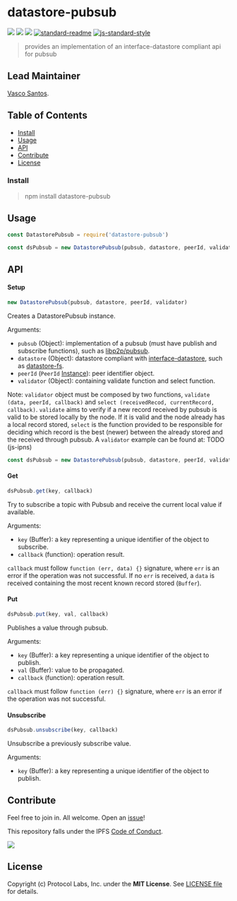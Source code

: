 # datastore-pubsub

[![](https://img.shields.io/badge/made%20by-Protocol%20Labs-blue.svg?style=flat-square)](http://protocol.ai)
[![](https://img.shields.io/badge/project-IPFS-blue.svg?style=flat-square)](http://ipfs.io/)
[![](https://img.shields.io/badge/freenode-%23ipfs-blue.svg?style=flat-square)](http://webchat.freenode.net/?channels=%23ipfs)
[![standard-readme](https://img.shields.io/badge/standard--readme-OK-green.svg?style=flat-square)](https://github.com/RichardLitt/standard-readme)
[![js-standard-style](https://img.shields.io/badge/code%20style-standard-brightgreen.svg?style=flat-square)](https://github.com/feross/standard)

> provides an implementation of an interface-datastore compliant api for pubsub

## Lead Maintainer

[Vasco Santos](https://github.com/vasco-santos).

## Table of Contents

- [Install](#install)
- [Usage](#usage)
- [API](#api)
- [Contribute](#contribute)
- [License](#license)

### Install

> npm install datastore-pubsub

## Usage

```js
const DatastorePubsub = require('datastore-pubsub')

const dsPubsub = new DatastorePubsub(pubsub, datastore, peerId, validator)
```

## API

#### Setup

```js
new DatastorePubsub(pubsub, datastore, peerId, validator)
```

Creates a DatastorePubsub instance.

Arguments:

- `pubsub` (Object): implementation of a pubsub (must have publish and subscribe functions), such as [libp2p/pubsub](https://github.com/libp2p/js-libp2p/blob/master/src/pubsub.js).
- `datastore` (Object): datastore compliant with [interface-datastore](https://github.com/ipfs/interface-datastore), such as [datastore-fs](https://github.com/ipfs/js-datastore-fs).
- `peerId` (`PeerId` [Instance](https://github.com/libp2p/js-peer-id)): peer identifier object.
- `validator` (Object): containing validate function and select function.

Note: `validator` object must be composed by two functions, `validate (data, peerId, callback)` and `select (receivedRecod, currentRecord, callback)`. `validate` aims to verify if a new record received by pubsub is valid to be stored locally by the node. If it is valid and the node already has a local record stored, `select` is the function provided to be responsible for deciding which record is the best (newer) between the already stored and the received through pubsub. A `validator` example can be found at: TODO (js-ipns)

```js
const dsPubsub = new DatastorePubsub(pubsub, datastore, peerId, validator)
```

#### Get

```js
dsPubsub.get(key, callback)
```

Try to subscribe a topic with Pubsub and receive the current local value if available.

Arguments:

- `key` (Buffer): a key representing a unique identifier of the object to subscribe.
- `callback` (function): operation result.

`callback` must follow `function (err, data) {}` signature, where `err` is an error if the operation was not successful. If no `err` is received, a `data` is received containing the most recent known record stored (`Buffer`).

#### Put

```js
dsPubsub.put(key, val, callback)
```

Publishes a value through pubsub.

Arguments:

- `key` (Buffer): a key representing a unique identifier of the object to publish.
- `val` (Buffer): value to be propagated.
- `callback` (function): operation result.

`callback` must follow `function (err) {}` signature, where `err` is an error if the operation was not successful.

#### Unsubscribe

```js
dsPubsub.unsubscribe(key, callback)
```

Unsubscribe a previously subscribe value.

Arguments:

- `key` (Buffer): a key representing a unique identifier of the object to publish.

## Contribute

Feel free to join in. All welcome. Open an [issue](https://github.com/ipfs/js-ipns/issues)!

This repository falls under the IPFS [Code of Conduct](https://github.com/ipfs/community/blob/master/code-of-conduct.md).

[![](https://cdn.rawgit.com/jbenet/contribute-ipfs-gif/master/img/contribute.gif)](https://github.com/ipfs/community/blob/master/contributing.md)

## License

Copyright (c) Protocol Labs, Inc. under the **MIT License**. See [LICENSE file](./LICENSE) for details.
